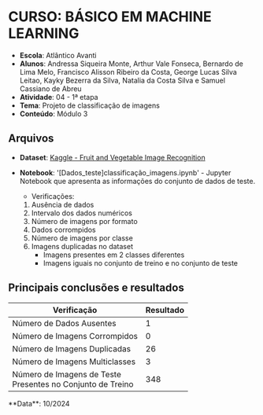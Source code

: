 # CURSO: **BÁSICO EM MACHINE LEARNING**

- **Escola**: Atlântico Avanti
- **Alunos**: Andressa Siqueira Monte, Arthur Vale Fonseca, Bernardo de Lima Melo, Francisco Alisson Ribeiro da Costa, George Lucas Silva Leitao, Kayky Bezerra da Silva, Natalia da Costa Silva e Samuel Cassiano de Abreu
- **Atividade**: 04 - 1ª etapa
- **Tema**: Projeto de classificação de imagens
- **Conteúdo**: Módulo 3

## Arquivos

- **Dataset**: [Kaggle - Fruit and Vegetable Image Recognition](https://www.kaggle.com/datasets/kritikseth/fruit-and-vegetable-image-recognition/data)
- **Notebook**: '[Dados_teste]classificação_imagens.ipynb' - Jupyter Notebook que apresenta as informações do conjunto de dados de teste.

  - Verificações:

  1. Ausência de dados
  2. Intervalo dos dados numéricos
  3. Número de imagens por formato
  4. Dados corrompidos
  5. Número de imagens por classe
  6. Imagens duplicadas no dataset
     -  Imagens presentes em 2 classes diferentes
     -  Imagens iguais no conjunto de treino e no conjunto de teste

## Principais conclusões e resultados
<div align="center">
<p align="center">
  <table>
    <thead>
      <tr>
        <th>Verificação</th>
        <th>Resultado</th>
      </tr>
    </thead>
    <tbody>
      <tr>
        <td>Número de Dados Ausentes</td>
        <td>1</td>
      </tr>
      <tr>
        <td>Número de Imagens Corrompidos</td>
        <td>0</td>
      </tr>
      <tr>
        <td>Número de Imagens Duplicadas</td>
        <td>26</td>
      </tr>
      <tr>
        <td>Número de Imagens Multiclasses</td>
        <td>3</td>
      </tr>
      <tr>
        <td>Número de Imagens de Teste <br> Presentes no Conjunto de Treino</td>
        <td>348</td>
      </tr>
    </tbody>
  </table>
</p>
</div>
**Data**: 10/2024
